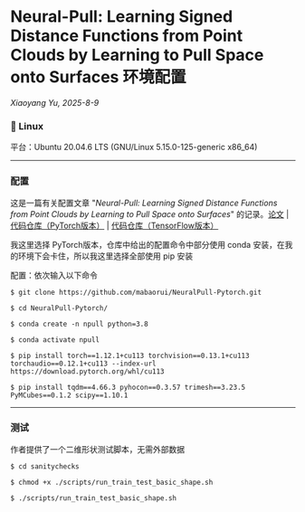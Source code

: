 # Neural-Pull: Learning Signed Distance Functions from Point Clouds by Learning to Pull Space onto Surfaces 环境配置

*Xiaoyang Yu, 2025-8-9*

### 🐧 Linux
平台：Ubuntu 20.04.6 LTS (GNU/Linux 5.15.0-125-generic x86_64)

---

### 配置

这是一篇有关配置文章 "*Neural-Pull: Learning Signed Distance Functions from Point Clouds by Learning to Pull Space onto Surfaces*" 的记录。[论文](https://arxiv.org/abs/2011.13495) | [代码仓库（PyTorch版本）](https://github.com/mabaorui/NeuralPull-Pytorch) | [代码仓库（TensorFlow版本）](https://github.com/mabaorui/NeuralPull)

我这里选择 PyTorch版本，仓库中给出的配置命令中部分使用 conda 安装，在我的环境下会卡住，所以我这里选择全部使用 pip 安装

配置：依次输入以下命令


    $ git clone https://github.com/mabaorui/NeuralPull-Pytorch.git

    $ cd NeuralPull-Pytorch/

    $ conda create -n npull python=3.8
    
    $ conda activate npull
    
    $ pip install torch==1.12.1+cu113 torchvision==0.13.1+cu113 torchaudio==0.12.1+cu113 --index-url https://download.pytorch.org/whl/cu113

    $ pip install tqdm==4.66.3 pyhocon==0.3.57 trimesh==3.23.5 PyMCubes==0.1.2 scipy==1.10.1

---

### 测试

作者提供了一个二维形状测试脚本，无需外部数据


    $ cd sanitychecks

    $ chmod +x ./scripts/run_train_test_basic_shape.sh

    $ ./scripts/run_train_test_basic_shape.sh


